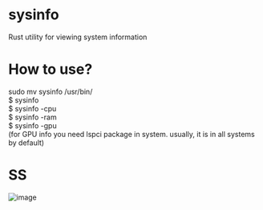 # sysinfo
Rust utility for viewing system information
# How to use?
sudo mv sysinfo /usr/bin/ <br>
$ sysinfo <br>
$ sysinfo -cpu <br>
$ sysinfo -ram <br>
$ sysinfo -gpu <br>
(for GPU info you need lspci package in system. usually, it is in all systems by default) <br>
# SS
![image](https://github.com/user-attachments/assets/364ae584-f5fa-479d-96d7-59e0a4778432)

